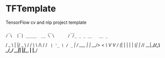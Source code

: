# TFTemplate
TensorFlow cv and nlp project template



     _    _            __        __                
    / \  | | _____  __ \ \      / /_ _ _ __   __ _ 
   / _ \ | |/ _ \ \/ /  \ \ /\ / / _` | '_ \ / _` |
  / ___ \| |  __/>  <    \ V  V / (_| | | | | (_| |
 /_/   \_\_|\___/_/\_\    \_/\_/ \__,_|_| |_|\__, |
                                             |___/ 



